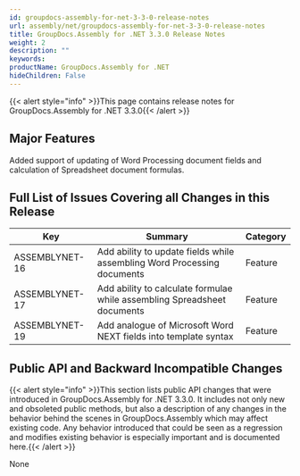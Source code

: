 ```yaml
---
id: groupdocs-assembly-for-net-3-3-0-release-notes
url: assembly/net/groupdocs-assembly-for-net-3-3-0-release-notes
title: GroupDocs.Assembly for .NET 3.3.0 Release Notes
weight: 2
description: ""
keywords: 
productName: GroupDocs.Assembly for .NET
hideChildren: False
---
```

{{< alert style="info" >}}This page contains release notes for GroupDocs.Assembly for .NET 3.3.0{{< /alert >}}

## Major Features

Added support of updating of Word Processing document fields and calculation of Spreadsheet document formulas.

## Full List of Issues Covering all Changes in this Release

| Key | Summary | Category |
| --- | --- | --- |
| ASSEMBLYNET-16 | Add ability to update fields while assembling Word Processing documents | Feature |
| ASSEMBLYNET-17 | Add ability to calculate formulae while assembling Spreadsheet documents | Feature |
| ASSEMBLYNET-19 | Add analogue of Microsoft Word NEXT fields into template syntax | Feature |

## Public API and Backward Incompatible Changes

{{< alert style="info" >}}This section lists public API changes that were introduced in GroupDocs.Assembly for .NET 3.3.0. It includes not only new and obsoleted public methods, but also a description of any changes in the behavior behind the scenes in GroupDocs.Assembly which may affect existing code. Any behavior introduced that could be seen as a regression and modifies existing behavior is especially important and is documented here.{{< /alert >}}

None
